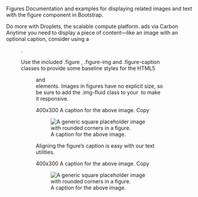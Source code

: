 

Figures
Documentation and examples for displaying related images and text with the figure component in Bootstrap.

Do more with Droplets, the scalable compute platform.
ads via Carbon
Anytime you need to display a piece of content—like an image with an optional caption, consider using a <figure>.

Use the included .figure , .figure-img and .figure-caption classes to provide some baseline styles for the HTML5 <figure> and <figcaption> elements. Images in figures have no explicit size, so be sure to add the .img-fluid class to your <img> to make it responsive.

400x300
A caption for the above image.
 Copy
<figure class="figure">
  <img src="..." class="figure-img img-fluid rounded" alt="A generic square placeholder image with rounded corners in a figure.">
  <figcaption class="figure-caption">A caption for the above image.</figcaption>
</figure>
Aligning the figure’s caption is easy with our text utilities.

400x300
A caption for the above image.
 Copy
<figure class="figure">
  <img src="..." class="figure-img img-fluid rounded" alt="A generic square placeholder image with rounded corners in a figure.">
  <figcaption class="figure-caption text-right">A caption for the above image.</figcaption>
</figure>
